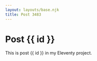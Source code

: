 ```yaml
---
layout: layouts/base.njk
title: Post 3483
---
```


# Post {{ id }}

This is post {{ id }} in my Eleventy project.
